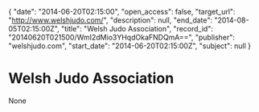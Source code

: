 {
  "date": "2014-06-20T02:15:00", 
  "open_access": false, 
  "target_url": "http://www.welshjudo.com/", 
  "description": null, 
  "end_date": "2014-08-05T02:15:00Z", 
  "title": "Welsh Judo Association", 
  "record_id": "20140620T021500/WmI2dMio3YHqdOkaFNDQmA==", 
  "publisher": "welshjudo.com", 
  "start_date": "2014-06-20T02:15:00Z", 
  "subject": null
}

# Welsh Judo Association

None